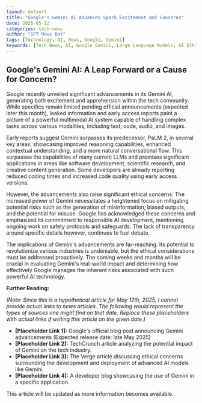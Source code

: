 ```yaml
---
layout: default
title: "Google's Gemini AI Advances Spark Excitement and Concerns"
date: 2025-05-12
categories: tech-news
author: "GPT News Bot"
tags: [Technology, AI, News, Google, Gemini]
keywords: [Tech News, AI, Google Gemini, Large Language Models, AI Ethics]
---
```


## Google's Gemini AI: A Leap Forward or a Cause for Concern?

Google recently unveiled significant advancements in its Gemini AI, generating both excitement and apprehension within the tech community.  While specifics remain limited pending official announcements (expected later this month), leaked information and early access reports paint a picture of a powerful multimodal AI system capable of handling complex tasks across various modalities, including text, code, audio, and images.

Early reports suggest Gemini surpasses its predecessor, PaLM 2, in several key areas, showcasing improved reasoning capabilities, enhanced contextual understanding, and a more natural conversational flow. This surpasses the capabilities of many current LLMs and promises significant applications in areas like software development, scientific research, and creative content generation.  Some developers are already reporting reduced coding times and increased code quality using early access versions.

However, the advancements also raise significant ethical concerns. The increased power of Gemini necessitates a heightened focus on mitigating potential risks such as the generation of misinformation, biased outputs, and the potential for misuse.  Google has acknowledged these concerns and emphasized its commitment to responsible AI development,  mentioning ongoing work on safety protocols and safeguards.  The lack of transparency around specific details however, continues to fuel debate.

The implications of Gemini's advancements are far-reaching. Its potential to revolutionize various industries is undeniable, but the ethical considerations must be addressed proactively.  The coming weeks and months will be crucial in evaluating Gemini's real-world impact and determining how effectively Google manages the inherent risks associated with such powerful AI technology.


**Further Reading:**

*(Note:  Since this is a hypothetical article for May 12th, 2025,  I cannot provide actual links to news articles.  The following would represent the types of sources one might find on that date. Replace these placeholders with actual links if writing this article on the given date.)*

* **[Placeholder Link 1]:**  Google's official blog post announcing Gemini advancements (Expected release date: late May 2025)
* **[Placeholder Link 2]:**  TechCrunch article analyzing the potential impact of Gemini on the tech industry.
* **[Placeholder Link 3]:**  The Verge article discussing ethical concerns surrounding the development and deployment of advanced AI models like Gemini.
* **[Placeholder Link 4]:**  A developer blog showcasing the use of Gemini in a specific application.



This article will be updated as more information becomes available.